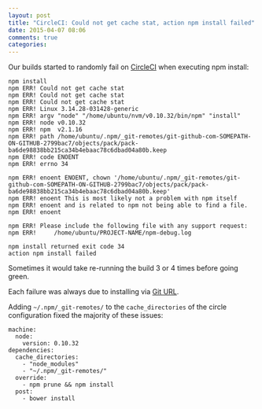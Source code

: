```yaml
---
layout: post
title: "CircleCI: Could not get cache stat, action npm install failed"
date: 2015-04-07 08:06
comments: true
categories: 
---
```


Our builds started to randomly fail on [CircleCI](https://circleci.com/) when executing npm install:

```
npm install
npm ERR! Could not get cache stat 
npm ERR! Could not get cache stat 
npm ERR! Could not get cache stat 
npm ERR! Linux 3.14.28-031428-generic
npm ERR! argv "node" "/home/ubuntu/nvm/v0.10.32/bin/npm" "install"
npm ERR! node v0.10.32
npm ERR! npm  v2.1.16
npm ERR! path /home/ubuntu/.npm/_git-remotes/git-github-com-SOMEPATH-ON-GITHUB-2799bac7/objects/pack/pack-ba6de98838bb215ca34b4ebaac78c6dbad04a80b.keep
npm ERR! code ENOENT
npm ERR! errno 34

npm ERR! enoent ENOENT, chown '/home/ubuntu/.npm/_git-remotes/git-github-com-SOMEPATH-ON-GITHUB-2799bac7/objects/pack/pack-ba6de98838bb215ca34b4ebaac78c6dbad04a80b.keep'
npm ERR! enoent This is most likely not a problem with npm itself
npm ERR! enoent and is related to npm not being able to find a file.
npm ERR! enoent 

npm ERR! Please include the following file with any support request:
npm ERR!     /home/ubuntu/PROJECT-NAME/npm-debug.log

npm install returned exit code 34
action npm install failed
```

Sometimes it would take re-running the build 3 or 4 times before going green. 

Each failure was always due to installing via [Git URL](https://docs.npmjs.com/files/package.json#git-urls-as-dependencies).

Adding `~/.npm/_git-remotes/` to the `cache_directories` of the circle configuration fixed the majority of these issues:

```
machine:
  node:
    version: 0.10.32
dependencies:
  cache_directories:
    - "node_modules"
    - "~/.npm/_git-remotes/"
  override:
    - npm prune && npm install
  post:
    - bower install
```
